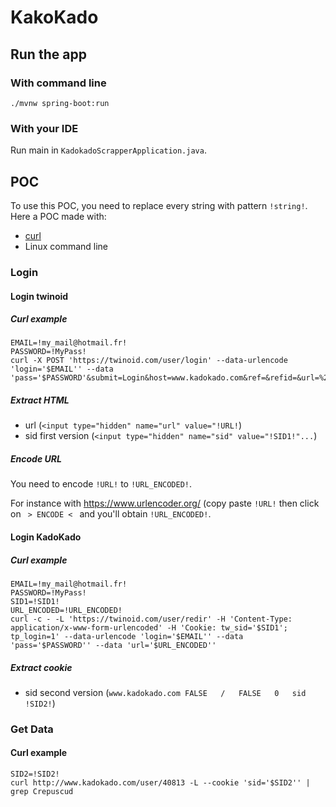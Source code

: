 # KakoKado

## Run the app

### With command line

    ./mvnw spring-boot:run
    
### With your IDE

Run main in `KadokadoScrapperApplication.java`.

## POC

To use this POC, you need to replace every string with pattern `!string!`. Here a POC made with:
- [curl](https://curl.haxx.se/)
- Linux command line

### Login

#### Login twinoid

##### Curl example

    EMAIL=!my_mail@hotmail.fr!
    PASSWORD=!MyPass!
    curl -X POST 'https://twinoid.com/user/login' --data-urlencode 'login='$EMAIL'' --data 'pass='$PASSWORD'&submit=Login&host=www.kadokado.com&ref=&refid=&url=%2F&mode=&proto=http%3A&mid=&fver=100.0.0'

##### Extract HTML

- url (`<input type="hidden" name="url" value="!URL!`)
- sid first version (`<input type="hidden" name="sid" value="!SID1!"...`)

##### Encode URL

You need to encode `!URL!` to `!URL_ENCODED!`.

For instance with https://www.urlencoder.org/ (copy paste `!URL!` then click on `  > ENCODE <  ` and you'll obtain `!URL_ENCODED!`.

#### Login KadoKado

##### Curl example

    EMAIL=!my_mail@hotmail.fr!
    PASSWORD=!MyPass!
    SID1=!SID1!
    URL_ENCODED=!URL_ENCODED!
    curl -c - -L 'https://twinoid.com/user/redir' -H 'Content-Type: application/x-www-form-urlencoded' -H 'Cookie: tw_sid='$SID1'; tp_login=1' --data-urlencode 'login='$EMAIL'' --data 'pass='$PASSWORD'' --data 'url='$URL_ENCODED''

##### Extract cookie

- sid second version (`www.kadokado.com	FALSE	/	FALSE	0	sid	!SID2!`)

### Get Data

#### Curl example

    SID2=!SID2!
    curl http://www.kadokado.com/user/40813 -L --cookie 'sid='$SID2'' | grep Crepuscud
